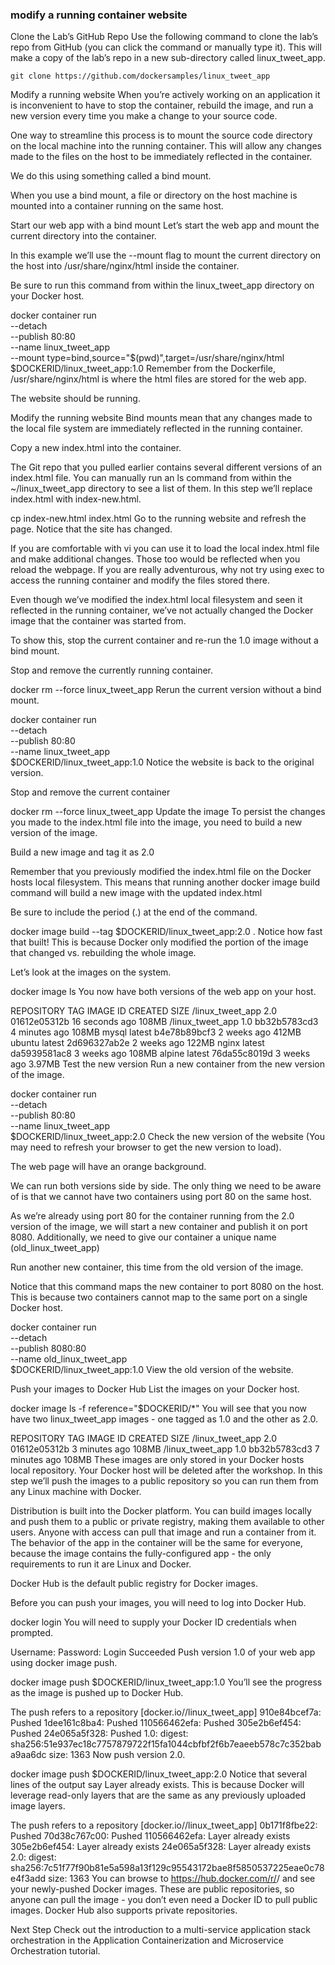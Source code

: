### modify a running container website
Clone the Lab’s GitHub Repo
Use the following command to clone the lab’s repo from GitHub (you can click the command or manually type it). This will make a copy of the lab’s repo in a new sub-directory called linux_tweet_app.

    git clone https://github.com/dockersamples/linux_tweet_app

 Modify a running website
When you’re actively working on an application it is inconvenient to have to stop the container, rebuild the image, and run a new version every time you make a change to your source code.

One way to streamline this process is to mount the source code directory on the local machine into the running container. This will allow any changes made to the files on the host to be immediately reflected in the container.

We do this using something called a bind mount.

When you use a bind mount, a file or directory on the host machine is mounted into a container running on the same host.

Start our web app with a bind mount
Let’s start the web app and mount the current directory into the container.

In this example we’ll use the --mount flag to mount the current directory on the host into /usr/share/nginx/html inside the container.

Be sure to run this command from within the linux_tweet_app directory on your Docker host.

 docker container run \
 --detach \
 --publish 80:80 \
 --name linux_tweet_app \
 --mount type=bind,source="$(pwd)",target=/usr/share/nginx/html \
 $DOCKERID/linux_tweet_app:1.0
Remember from the Dockerfile, /usr/share/nginx/html is where the html files are stored for the web app.

The website should be running.

Modify the running website
Bind mounts mean that any changes made to the local file system are immediately reflected in the running container.

Copy a new index.html into the container.

The Git repo that you pulled earlier contains several different versions of an index.html file. You can manually run an ls command from within the ~/linux_tweet_app directory to see a list of them. In this step we’ll replace index.html with index-new.html.

 cp index-new.html index.html
Go to the running website and refresh the page. Notice that the site has changed.

If you are comfortable with vi you can use it to load the local index.html file and make additional changes. Those too would be reflected when you reload the webpage. If you are really adventurous, why not try using exec to access the running container and modify the files stored there.

Even though we’ve modified the index.html local filesystem and seen it reflected in the running container, we’ve not actually changed the Docker image that the container was started from.

To show this, stop the current container and re-run the 1.0 image without a bind mount.

Stop and remove the currently running container.

 docker rm --force linux_tweet_app
Rerun the current version without a bind mount.

 docker container run \
 --detach \
 --publish 80:80 \
 --name linux_tweet_app \
 $DOCKERID/linux_tweet_app:1.0
Notice the website is back to the original version.

Stop and remove the current container

docker rm --force linux_tweet_app
Update the image
To persist the changes you made to the index.html file into the image, you need to build a new version of the image.

Build a new image and tag it as 2.0

Remember that you previously modified the index.html file on the Docker hosts local filesystem. This means that running another docker image build command will build a new image with the updated index.html

Be sure to include the period (.) at the end of the command.

 docker image build --tag $DOCKERID/linux_tweet_app:2.0 .
Notice how fast that built! This is because Docker only modified the portion of the image that changed vs. rebuilding the whole image.

Let’s look at the images on the system.

 docker image ls
You now have both versions of the web app on your host.

 REPOSITORY                     TAG                 IMAGE ID            CREATED             SIZE
 <docker id>/linux_tweet_app    2.0                 01612e05312b        16 seconds ago      108MB
 <docker id>/linux_tweet_app    1.0                 bb32b5783cd3        4 minutes ago       108MB
 mysql                          latest              b4e78b89bcf3        2 weeks ago         412MB
 ubuntu                         latest              2d696327ab2e        2 weeks ago         122MB
 nginx                          latest              da5939581ac8        3 weeks ago         108MB
 alpine                         latest              76da55c8019d        3 weeks ago         3.97MB
Test the new version
Run a new container from the new version of the image.

 docker container run \
 --detach \
 --publish 80:80 \
 --name linux_tweet_app \
 $DOCKERID/linux_tweet_app:2.0
Check the new version of the website (You may need to refresh your browser to get the new version to load).

The web page will have an orange background.

We can run both versions side by side. The only thing we need to be aware of is that we cannot have two containers using port 80 on the same host.

As we’re already using port 80 for the container running from the 2.0 version of the image, we will start a new container and publish it on port 8080. Additionally, we need to give our container a unique name (old_linux_tweet_app)

Run another new container, this time from the old version of the image.

Notice that this command maps the new container to port 8080 on the host. This is because two containers cannot map to the same port on a single Docker host.

 docker container run \
 --detach \
 --publish 8080:80 \
 --name old_linux_tweet_app \
 $DOCKERID/linux_tweet_app:1.0
View the old version of the website.

Push your images to Docker Hub
List the images on your Docker host.

 docker image ls -f reference="$DOCKERID/*"
You will see that you now have two linux_tweet_app images - one tagged as 1.0 and the other as 2.0.

 REPOSITORY                     TAG                 IMAGE ID            CREATED             SIZE
 <docker id>/linux_tweet_app    2.0                 01612e05312b        3 minutes ago       108MB
 <docker id>/linux_tweet_app    1.0                 bb32b5783cd3        7 minutes ago       108MB
These images are only stored in your Docker hosts local repository. Your Docker host will be deleted after the workshop. In this step we’ll push the images to a public repository so you can run them from any Linux machine with Docker.

Distribution is built into the Docker platform. You can build images locally and push them to a public or private registry, making them available to other users. Anyone with access can pull that image and run a container from it. The behavior of the app in the container will be the same for everyone, because the image contains the fully-configured app - the only requirements to run it are Linux and Docker.

Docker Hub is the default public registry for Docker images.

Before you can push your images, you will need to log into Docker Hub.

 docker login
You will need to supply your Docker ID credentials when prompted.

 Username: <your docker id>
 Password: <your docker id password>
 Login Succeeded
Push version 1.0 of your web app using docker image push.

 docker image push $DOCKERID/linux_tweet_app:1.0
You’ll see the progress as the image is pushed up to Docker Hub.

 The push refers to a repository [docker.io/<your docker id>/linux_tweet_app]
 910e84bcef7a: Pushed
 1dee161c8ba4: Pushed
 110566462efa: Pushed
 305e2b6ef454: Pushed
 24e065a5f328: Pushed
 1.0: digest: sha256:51e937ec18c7757879722f15fa1044cbfbf2f6b7eaeeb578c7c352baba9aa6dc size: 1363
Now push version 2.0.

 docker image push $DOCKERID/linux_tweet_app:2.0
Notice that several lines of the output say Layer already exists. This is because Docker will leverage read-only layers that are the same as any previously uploaded image layers.

 The push refers to a repository [docker.io/<your docker id>/linux_tweet_app]
 0b171f8fbe22: Pushed
 70d38c767c00: Pushed
 110566462efa: Layer already exists
 305e2b6ef454: Layer already exists
 24e065a5f328: Layer already exists
 2.0: digest: sha256:7c51f77f90b81e5a598a13f129c95543172bae8f5850537225eae0c78e4f3add size: 1363
You can browse to https://hub.docker.com/r/<your docker id>/ and see your newly-pushed Docker images. These are public repositories, so anyone can pull the image - you don’t even need a Docker ID to pull public images. Docker Hub also supports private repositories.

Next Step
Check out the introduction to a multi-service application stack orchestration in the Application Containerization and Microservice Orchestration tutorial.
